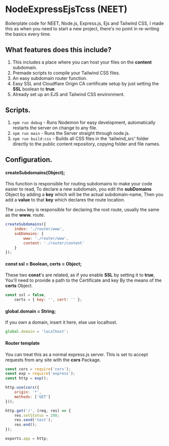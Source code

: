 # NodeExpressEjsTcss (NEET)
Boilerplate code for NEET, Node.js, Express.js, Ejs and Tailwind CSS, I made this as when you need to start a new project, there's no point in re-writing the basics every time.

## What features does this include?
1. This includes a place where you can host your files on the **content** subdomain.  
2. Premade scripts to compile your Tailwind CSS files.  
3. An easy subdomain router function.  
4. Easy SSL and Cloudflare Origin CA certificate setup by just setting the **SSL** boolean to **true**. 
5. Already set up an EJS and Tailwind CSS environment. 

## Scripts.
1. ```npm run debug``` - Runs Nodemon for easy development, automatically restarts the server on change to any file.
2. ```npm run main``` - Runs the Server straight through node.js.
3. ```npm run build:css``` - Builds all CSS files in the 'tailwind_src' folder directly to the public content repository, copying folder and file names. 

## Configuration.


#### createSubdomains(Object);
This function is responsible for routing subdomains to make your code easier to read,
To declare a new subdomain, you edit the **subDomains** Object by adding a **key** which will be the actual subdomain-name,
Then you add a **value** to that **key** which declares the route location.

The ```index``` key is responsible for declaring the root route, usually the same as the **www.** route.

```js 
createSubdomains({
    index: './router/www',
    subDomains: {
        www: './router/www',
        content: './router/content'
    }
});
```

#### const ssl = Boolean, certs = Object;
These two **const**'s are related, as if you enable **SSL** by setting it to **true**, You'll need to provide a path to the Certificate and key
By the means of the **certs** Object.

```js 
const ssl = false,
    certs = { key: '', cert: '' };
```

#### global.domain = String;
If you own a domain, insert it here, else use localhost.

```js
global.domain = 'localhost';
```

#### Router template
You can treat this as a normal express.js server.
This is set to accept requests from any site with the **cors** Package.

```js
const cors = require('cors');
const exp = require('express');
const http = exp();

http.use(cors({
    origin: '*',
    methods: ['GET']
}));

http.get('/', (req, res) => {
    res.setStatus = 200;
    res.send('test');
    res.end();
});

exports.app = http;
```
